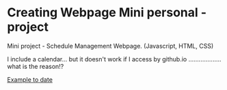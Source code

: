 # Creating Webpage Mini personal - project
Mini project - Schedule Management Webpage. (Javascript, HTML, CSS)

I include a calendar... but it doesn't work if I access by github.io ................... what is the reason!?

[Example to date](https://pillowcoder.github.io/ScheduleManagement-Web/index.html)

